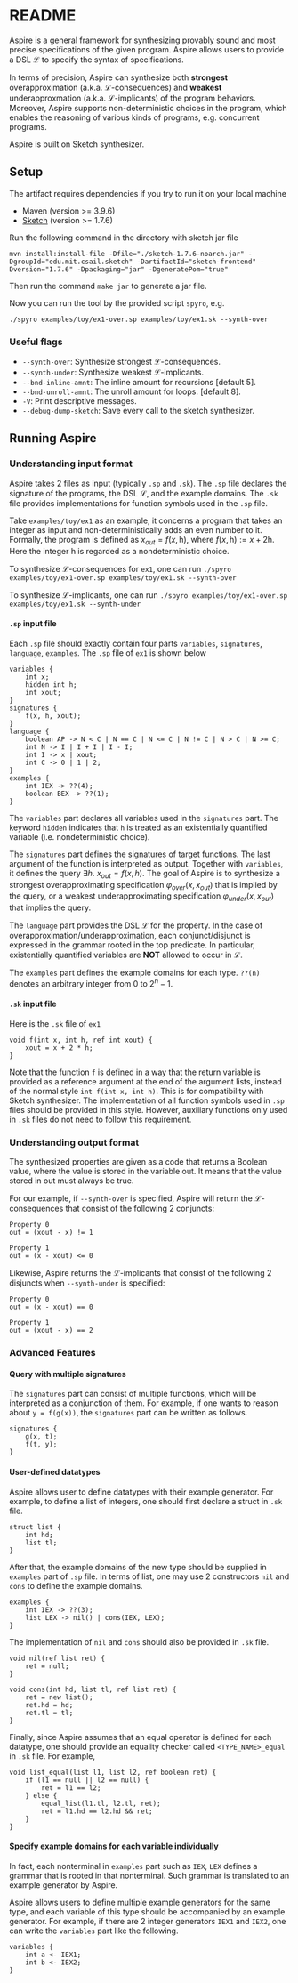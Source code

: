 # README

Aspire is a general framework for synthesizing provably sound and most precise specifications of the given program. Aspire allows users to provide a DSL $\mathcal L$ to specify the syntax of specifications. 

In terms of precision, Aspire can synthesize both **strongest** overapproximation (a.k.a. $\mathcal L$-consequences) and **weakest** underapproxmation (a.k.a. $\mathcal L$-implicants) of the program behaviors. Moreover, Aspire supports non-deterministic choices in the program, which enables the reasoning of various kinds of programs, e.g. concurrent programs.

Aspire is built on Sketch synthesizer.

## Setup

The artifact requires dependencies if you try to run it on your local machine

* Maven (version >= 3.9.6)
* [Sketch](https://people.csail.mit.edu/asolar/) (version >= 1.7.6)

Run the following command in the directory with sketch jar file

`mvn install:install-file -Dfile="./sketch-1.7.6-noarch.jar" -DgroupId="edu.mit.csail.sketch" -DartifactId="sketch-frontend" -Dversion="1.7.6" -Dpackaging="jar" -DgeneratePom="true"`

Then run the command `make jar` to generate a jar file.

Now you can run the tool by the provided script `spyro`, e.g.
```
./spyro examples/toy/ex1-over.sp examples/toy/ex1.sk --synth-over
```

### Useful flags

- `--synth-over`: Synthesize strongest $\mathcal L$-consequences.
- `--synth-under`: Synthesize weakest $\mathcal L$-implicants.
- `--bnd-inline-amnt`: The inline amount for recursions [default 5].
- `--bnd-unroll-amnt`: The unroll amount for loops. [default 8].
- `-V`: Print descriptive messages.
- `--debug-dump-sketch`: Save every call to the sketch synthesizer.

## Running Aspire

### Understanding input format

Aspire takes 2 files as input (typically `.sp` and `.sk`). The `.sp` file declares the signature of the programs, the DSL $\mathcal L$, and the example domains. The `.sk` file provides implementations for function symbols used in the `.sp` file.

Take `examples/toy/ex1` as an example, it concerns a program that takes an integer as input and non-deterministically adds an even number to it. Formally, the program is defined as $x_{out} = f(x,\mathrm h)$, where $f(x,\mathrm h) := x + 2\mathrm h$. Here the integer $\mathrm h$ is regarded as a nondeterministic choice.

To synthesize $\mathcal L$-consequences for `ex1`, one can run 
`./spyro examples/toy/ex1-over.sp examples/toy/ex1.sk --synth-over`

To synthesize $\mathcal L$-implicants, one can run 
`./spyro examples/toy/ex1-over.sp examples/toy/ex1.sk --synth-under`

#### `.sp` input file

Each `.sp` file should exactly contain four parts `variables`, `signatures`, `language`, `examples`. The `.sp` file of `ex1` is shown below

```
variables {
    int x;
    hidden int h;
    int xout;
}
signatures {
    f(x, h, xout);
}
language {
    boolean AP -> N < C | N == C | N <= C | N != C | N > C | N >= C;
    int N -> I | I + I | I - I;
    int I -> x | xout;
    int C -> 0 | 1 | 2;
}
examples {
    int IEX -> ??(4);
    boolean BEX -> ??(1);
}

```
The `variables` part declares all variables used in the `signatures` part. The keyword `hidden` indicates that `h` is treated as an existentially quantified variable (i.e. nondeterministic choice). 

The `signatures` part defines the signatures of target functions. The last argument of the function is interpreted as output. Together with `variables`, it defines the query $\exists h.~x_{out} = f(x, h)$. The goal of Aspire is to synthesize a strongest overapproximating specification $\varphi_{over}(x, x_{out})$ that is implied by the query, or a weakest underapproximating specification $\varphi_{under}(x, x_{out})$ that implies the query.

The `language` part provides the DSL $\mathcal L$ for the property. In the case of overapproximation/underapproximation, each conjunct/disjunct is expressed in the grammar rooted in the top predicate. In particular, existentially quantified variables are **NOT** allowed to occur in $\mathcal L$.

The `examples` part defines the example domains for each type. `??(n)` denotes an arbitrary integer from $0$ to $2^n-1$.

#### `.sk` input file

<!-- In the `.sk` file, the user should provide implementation of function symbols  -->

Here is the `.sk` file of `ex1`

```
void f(int x, int h, ref int xout) {
    xout = x + 2 * h;
}
```
Note that the function `f` is defined in a way that the return variable is provided as a reference argument at the end of the argument lists, instead of the normal style `int f(int x, int h)`. This is for compatibility with Sketch synthesizer. The implementation of all function symbols used in `.sp` files should be provided in this style. However, auxiliary functions only used in `.sk` files do not need to follow this requirement.

### Understanding output format  

The synthesized properties are given as a code that returns a Boolean value, where the value is stored in the variable out. It means that the value stored in out must always be true.

For our example, if `--synth-over` is specified, Aspire will return the $\mathcal L$-consequences that consist of the following 2 conjuncts:
```
Property 0
out = (xout - x) != 1

Property 1
out = (x - xout) <= 0
```

Likewise, Aspire returns the $\mathcal L$-implicants that consist of the following 2 disjuncts when `--synth-under` is specified:
```
Property 0
out = (x - xout) == 0

Property 1
out = (xout - x) == 2
```

### Advanced Features

#### Query with multiple signatures

The `signatures` part can consist of multiple functions, which will be interpreted as a conjunction of them. For example, if one wants to reason about `y = f(g(x))`, the `signatures` part can be written as follows.
```
signatures {
    g(x, t);
    f(t, y);
}
```

#### User-defined datatypes

Aspire allows user to define datatypes with their example generator. For example, to define a list of integers, one should first declare a struct in `.sk` file.
```
struct list {
    int hd;
	list tl;
}
```

After that, the example domains of the new type should be supplied in `examples` part of `.sp` file. In terms of list, one may use 2 constructors `nil` and `cons` to define the example domains.
```
examples {
    int IEX -> ??(3);
    list LEX -> nil() | cons(IEX, LEX);
}
```
The implementation of `nil` and `cons` should also be provided in `.sk` file.
```
void nil(ref list ret) {
    ret = null;
}

void cons(int hd, list tl, ref list ret) {
    ret = new list();
    ret.hd = hd;
    ret.tl = tl;
}
```

Finally, since Aspire assumes that an equal operator is defined for each datatype, one should provide an equality checker called `<TYPE_NAME>_equal` in `.sk` file. For example,
```
void list_equal(list l1, list l2, ref boolean ret) {
    if (l1 == null || l2 == null) {
        ret = l1 == l2;
    } else {
        equal_list(l1.tl, l2.tl, ret);
        ret = l1.hd == l2.hd && ret;
    }
}
```

#### Specify example domains for each variable individually

In fact, each nonterminal in `examples` part such as `IEX`, `LEX` defines a grammar that is rooted in that nonterminal. Such grammar is translated to an example generator by Aspire.

Aspire allows users to define multiple example generators for the same type, and each variable of this type should be accompanied by an example generator. For example, if there are 2 integer generators `IEX1` and `IEX2`, one can write the `variables` part like the following.
```
variables {
    int a <- IEX1;
    int b <- IEX2;
}
```
